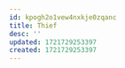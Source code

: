 ```yaml
---
id: kpogh2o1vew4nxkje0zqanc
title: Thief
desc: ''
updated: 1721729253397
created: 1721729253397
---
```

